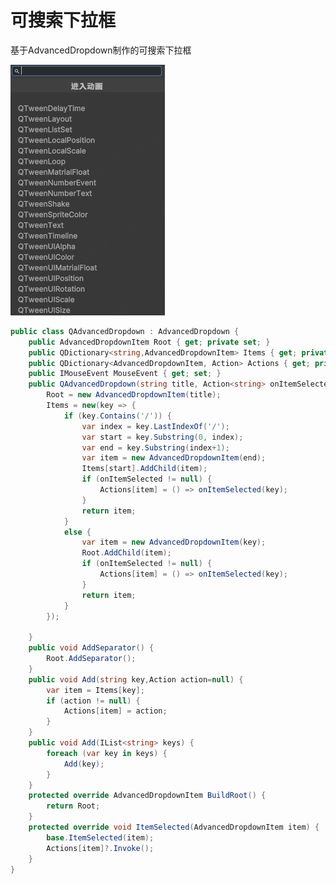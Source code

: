 # 可搜索下拉框
基于AdvancedDropdown制作的可搜索下拉框
<!-- 
[](https://ncase.me/sight-and-light/draft7.html ':include') -->

<!-- [gist: script.js](https://raw.githubusercontent.com/QinZhuo/IDG_Game_One/refs/heads/master/Assets/Scripts/GunBase.cs ':include :type=code') -->


<!-- [](https://github.com/QinZhuo/IDG_Game_One/blob/master/Assets/Scripts/GunBase.cs ':include :type=code') -->

![可搜索下拉框](qdropdown.png)
```csharp
public class QAdvancedDropdown : AdvancedDropdown {
	public AdvancedDropdownItem Root { get; private set; }
	public QDictionary<string,AdvancedDropdownItem> Items { get; private set; }
	public QDictionary<AdvancedDropdownItem, Action> Actions { get; private set; } = new();
	public IMouseEvent MouseEvent { get; set; }
	public QAdvancedDropdown(string title, Action<string> onItemSelected = null) : base(new AdvancedDropdownState()) {
		Root = new AdvancedDropdownItem(title);
		Items = new(key => {
			if (key.Contains('/')) {
				var index = key.LastIndexOf('/');
				var start = key.Substring(0, index);
				var end = key.Substring(index+1);
				var item = new AdvancedDropdownItem(end);
				Items[start].AddChild(item);
				if (onItemSelected != null) {
					Actions[item] = () => onItemSelected(key);
				}
				return item;
			}
			else {
				var item = new AdvancedDropdownItem(key);
				Root.AddChild(item);
				if (onItemSelected != null) {
					Actions[item] = () => onItemSelected(key);
				}
				return item;
			}
		});

	}
	public void AddSeparator() {
		Root.AddSeparator();
	}
	public void Add(string key,Action action=null) {
		var item = Items[key];
		if (action != null) {
			Actions[item] = action;
		}
	}
	public void Add(IList<string> keys) {
		foreach (var key in keys) {
			Add(key);
		}
	}
	protected override AdvancedDropdownItem BuildRoot() {
		return Root;
	}
	protected override void ItemSelected(AdvancedDropdownItem item) {
		base.ItemSelected(item);
		Actions[item]?.Invoke();
	}
}
```

